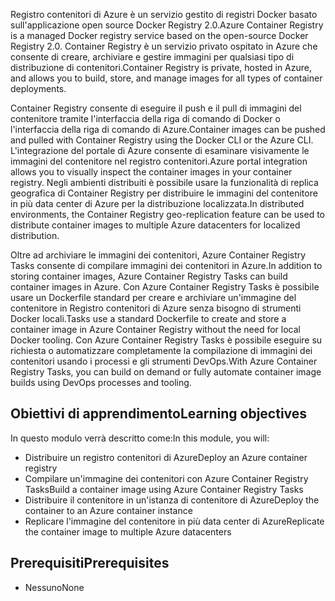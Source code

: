 <span data-ttu-id="4ba88-101">Registro contenitori di Azure è un servizio gestito di registri Docker basato sull'applicazione open source Docker Registry 2.0.</span><span class="sxs-lookup"><span data-stu-id="4ba88-101">Azure Container Registry is a managed Docker registry service based on the open-source Docker Registry 2.0.</span></span> <span data-ttu-id="4ba88-102">Container Registry è un servizio privato ospitato in Azure che consente di creare, archiviare e gestire immagini per qualsiasi tipo di distribuzione di contenitori.</span><span class="sxs-lookup"><span data-stu-id="4ba88-102">Container Registry is private, hosted in Azure, and allows you to build, store, and manage images for all types of container deployments.</span></span>

<span data-ttu-id="4ba88-103">Container Registry consente di eseguire il push e il pull di immagini del contenitore tramite l'interfaccia della riga di comando di Docker o l'interfaccia della riga di comando di Azure.</span><span class="sxs-lookup"><span data-stu-id="4ba88-103">Container images can be pushed and pulled with Container Registry using the Docker CLI or the Azure CLI.</span></span> <span data-ttu-id="4ba88-104">L'integrazione del portale di Azure consente di esaminare visivamente le immagini del contenitore nel registro contenitori.</span><span class="sxs-lookup"><span data-stu-id="4ba88-104">Azure portal integration allows you to visually inspect the container images in your container registry.</span></span> <span data-ttu-id="4ba88-105">Negli ambienti distribuiti è possibile usare la funzionalità di replica geografica di Container Registry per distribuire le immagini del contenitore in più data center di Azure per la distribuzione localizzata.</span><span class="sxs-lookup"><span data-stu-id="4ba88-105">In distributed environments, the Container Registry geo-replication feature can be used to distribute container images to multiple Azure datacenters for localized distribution.</span></span>

<span data-ttu-id="4ba88-106">Oltre ad archiviare le immagini dei contenitori, Azure Container Registry Tasks consente di compilare immagini dei contenitori in Azure.</span><span class="sxs-lookup"><span data-stu-id="4ba88-106">In addition to storing container images, Azure Container Registry Tasks can build container images in Azure.</span></span> <span data-ttu-id="4ba88-107">Con Azure Container Registry Tasks è possibile usare un Dockerfile standard per creare e archiviare un'immagine del contenitore in Registro contenitori di Azure senza bisogno di strumenti Docker locali.</span><span class="sxs-lookup"><span data-stu-id="4ba88-107">Tasks use a standard Dockerfile to create and store a container image in Azure Container Registry without the need for local Docker tooling.</span></span> <span data-ttu-id="4ba88-108">Con Azure Container Registry Tasks è possibile eseguire su richiesta o automatizzare completamente la compilazione di immagini dei contenitori usando i processi e gli strumenti DevOps.</span><span class="sxs-lookup"><span data-stu-id="4ba88-108">With Azure Container Registry Tasks, you can build on demand or fully automate container image builds using DevOps processes and tooling.</span></span>

## <a name="learning-objectives"></a><span data-ttu-id="4ba88-109">Obiettivi di apprendimento</span><span class="sxs-lookup"><span data-stu-id="4ba88-109">Learning objectives</span></span>

<span data-ttu-id="4ba88-110">In questo modulo verrà descritto come:</span><span class="sxs-lookup"><span data-stu-id="4ba88-110">In this module, you will:</span></span>

- <span data-ttu-id="4ba88-111">Distribuire un registro contenitori di Azure</span><span class="sxs-lookup"><span data-stu-id="4ba88-111">Deploy an Azure container registry</span></span>
- <span data-ttu-id="4ba88-112">Compilare un'immagine dei contenitori con Azure Container Registry Tasks</span><span class="sxs-lookup"><span data-stu-id="4ba88-112">Build a container image using Azure Container Registry Tasks</span></span>
- <span data-ttu-id="4ba88-113">Distribuire il contenitore in un'istanza di contenitore di Azure</span><span class="sxs-lookup"><span data-stu-id="4ba88-113">Deploy the container to an Azure container instance</span></span>
- <span data-ttu-id="4ba88-114">Replicare l'immagine del contenitore in più data center di Azure</span><span class="sxs-lookup"><span data-stu-id="4ba88-114">Replicate the container image to multiple Azure datacenters</span></span>

## <a name="prerequisites"></a><span data-ttu-id="4ba88-115">Prerequisiti</span><span class="sxs-lookup"><span data-stu-id="4ba88-115">Prerequisites</span></span>  

- <span data-ttu-id="4ba88-116">Nessuno</span><span class="sxs-lookup"><span data-stu-id="4ba88-116">None</span></span>